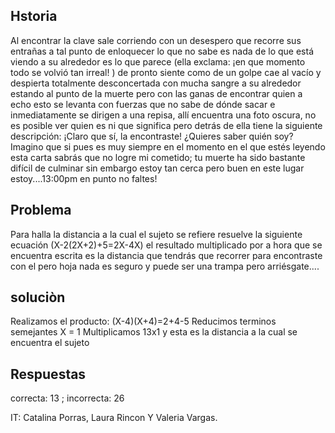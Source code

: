 
## Hstoria 
Al encontrar la clave sale corriendo con un desespero que recorre sus entrañas a tal punto de enloquecer lo que no sabe es nada de lo que está viendo a su alrededor es lo que parece (ella exclama: ¡en que momento todo se volvió tan irreal! ) de pronto siente como de un golpe cae al vacío y despierta totalmente desconcertada con mucha sangre a su alrededor estando al punto de la muerte pero con las ganas de encontrar quien a echo esto se levanta con fuerzas que no sabe de dónde sacar e inmediatamente se dirigen a una repisa, allí encuentra una foto oscura, no es posible ver quien es ni que significa pero detrás de ella tiene la siguiente descripción:
 ¡Claro que sí, la encontraste! ¿Quieres saber quién soy? Imagino que si pues es muy siempre en el momento en el que estés leyendo esta carta sabrás que no logre mi cometido; tu muerte ha sido bastante difícil de culminar sin embargo estoy tan cerca pero buen en este lugar estoy....13:00pm en punto no faltes!

## Problema 
Para halla la distancia a la cual el sujeto se refiere resuelve la siguiente ecuación (X-2(2X+2)+5=2X-4X) el resultado multiplicado por a hora que se encuentra escrita es la distancia que tendrás que recorrer para encontraste con el pero hoja nada es seguro y puede ser una trampa pero arriésgate....

## soluciòn 
Realizamos el producto:
(X-4)(X+4)=2+4-5
Reducimos terminos semejantes 
X = 1 
Multiplicamos 13x1 y esta es la distancia a la cual se encuentra el sujeto 

## Respuestas 
correcta: 13 ; incorrecta: 26

IT: Catalina Porras, Laura Rincon Y Valeria Vargas. 

